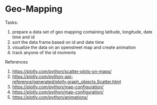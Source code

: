 # Geo-Mapping

Tasks:
  1. prepare a data set of geo mapping containing latitude, longitude, date time and id
  2. sort the data frame based on id and date time
  3. visualize the data on an openstreet map and create animation
  4. track anyone of the id moments

References
  1. https://plotly.com/python/scatter-plots-on-maps/
  2. https://plotly.com/python-api-reference/generated/plotly.graph_objects.Scatter.html
  3. https://plotly.com/python/map-configuration/
  4. https://plotly.com/python/map-configuration/
  5. https://plotly.com/python/animations/
